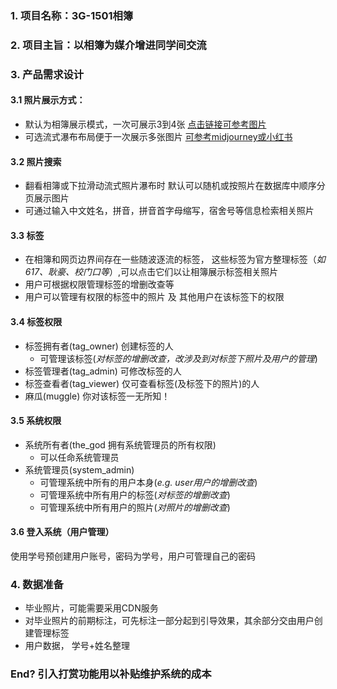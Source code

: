 ### 1. 项目名称：3G-1501相簿

### 2. 项目主旨：以相簿为媒介增进同学间交流

### 3. 产品需求设计

#### 3.1 照片展示方式：

* 默认为相簿展示模式，一次可展示3到4张 [点击链接可参考图片](https://apps.fotomax.com/api/v1/product/0826.51268001.002/images/gallery/517830.jpg)
* 可选流式瀑布布局便于一次展示多张图片 [可参考midjourney或小红书](https://www.midjourney.com/app/feed/)

#### 3.2 照片搜索
* 翻看相簿或下拉滑动流式照片瀑布时 默认可以随机或按照片在数据库中顺序分页展示图片
* 可通过输入中文姓名，拼音，拼音首字母缩写，宿舍号等信息检索相关照片

#### 3.3 标签
* 在相簿和网页边界间存在一些随波逐流的标签， 这些标签为官方整理标签（*如 617、耿豪、校门口等*）,可以点击它们以让相簿展示标签相关照片
* 用户可根据权限管理标签的增删改查等
* 用户可以管理有权限的标签中的照片 及 其他用户在该标签下的权限

#### 3.4 标签权限
* 标签拥有者(tag_owner) 创建标签的人
  * 可管理该标签(*对标签的增删改查，改涉及到对标签下照片及用户的管理*)
* 标签管理者(tag_admin) 可修改标签的人
* 标签查看者(tag_viewer) 仅可查看标签(及标签下的照片)的人
* 麻瓜(muggle) 你对该标签一无所知！

#### 3.5 系统权限
* 系统所有者(the_god 拥有系统管理员的所有权限)
  * 可以任命系统管理员
* 系统管理员(system_admin) 
  * 可管理系统中所有的用户本身(*e.g. user用户的增删改查*)
  * 可管理系统中所有用户的标签(*对标签的增删改查*)
  * 可管理系统中所有用户的照片(*对照片的增删改查*)

#### 3.6 登入系统（用户管理）
使用学号预创建用户账号，密码为学号，用户可管理自己的密码

### 4. 数据准备
* 毕业照片，可能需要采用CDN服务
* 对毕业照片的前期标注，可先标注一部分起到引导效果，其余部分交由用户创建管理标签
* 用户数据， 学号+姓名整理

### End? 引入打赏功能用以补贴维护系统的成本